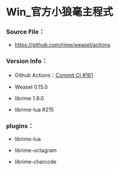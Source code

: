# Win_官方小狼毫主程式

### Source File：

- https://github.com/rime/weasel/actions

### Version Info：

- Github Actions：[Commit CI #161](https://github.com/rime/weasel/actions/runs/6865929650)

- Weasel 0.15.0

- librime 1.9.0

- librime-lua #215

### plugins：

- librime-lua

- librime-octagram

- librime-charcode

